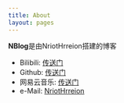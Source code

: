 ```yaml
---
title: About
layout: pages
---
```


**NBlog**是由NriotHrreion搭建的博客

- Bilibili: [传送门](https://space.bilibili.com/167995410)
- Github: [传送门](https://github.com/NriotHrreion)
- 网易云音乐: [传送门](https://music.163.com/#/user/home?id=550795833)
- e-Mail: [NriotHrreion](mailto:nriothrreion@misakal.xyz) 
